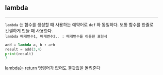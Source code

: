 


## lambda
---
`lambda` 는 함수를 생성할 때 사용하는 예약어로 `def` 와 동일하다. 보통 함수를 한줄로 간결하게 만들 때 사용한다.  
`lambda 매개변수1, 매개변수2.. : 매개변수를 이용한 표현식`
```python
add = lambda a, b : a+b
result = add(3,4)
print(result)
7
```
lambda는 return 명령어가 없어도 결괏값을 돌려준다
